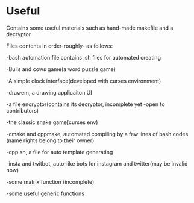 # Useful
Contains some useful materials such as hand-made makefile and a decryptor

Files contents in order-roughly- as follows:

-bash automation file contains .sh files for automated creating

-Bulls and cows game(a word puzzle game)

-A simple clock interface(developed with curses environment)

-drawem, a drawing applicaiton UI

-a file encryptor(contains its decryptor, incomplete yet -open to contributors)

-the classic snake game(curses env)

-cmake and cppmake, automated compiling by a few lines of bash codes (name rights belong to their owner)

-cpp.sh, a file for auto template generating

-insta and twitbot, auto-like bots for instagram and twitter(may be invalid now)

-some matrix function (incomplete)

-some useful generic functions
